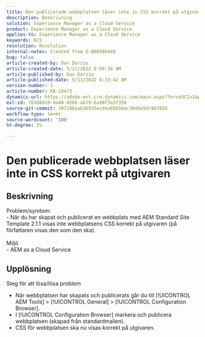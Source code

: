 ```yaml
---
title: Den publicerade webbplatsen läser inte in CSS korrekt på utgivaren
description: Beskrivning
solution: Experience Manager as a Cloud Service
product: Experience Manager as a Cloud Service
applies-to: Experience Manager as a Cloud Service
keywords: KCS
resolution: Resolution
internal-notes: Created from E-000586448
bug: false
article-created-by: Dan Darziu
article-created-date: 5/11/2022 8:09:34 AM
article-published-by: Dan Darziu
article-published-date: 5/11/2022 8:33:42 AM
version-number: 1
article-number: KA-19473
dynamics-url: https://adobe-ent.crm.dynamics.com/main.aspx?forceUCI=1&pagetype=entityrecord&etn=knowledgearticle&id=f8aa2bad-01d1-ec11-a7b5-00224809c556
exl-id: f6388dc0-da40-45bb-ab79-6a90f3a5f358
source-git-commit: 307108aab26935ecd4a05656ec30d6e5dc907028
workflow-type: tm+mt
source-wordcount: '100'
ht-degree: 2%

---
```


# Den publicerade webbplatsen läser inte in CSS korrekt på utgivaren

## Beskrivning

Problem/symtom:<br>- När du har skapat och publicerat en webbplats med AEM Standard Site Template 2.1.1 visas inte webbplatsens CSS korrekt på utgivaren (på författaren visas den som den ska).<br><br>Miljö<br>- AEM as a Cloud Service

## Upplösning


Steg för att lösa/lösa problem

- När webbplatsen har skapats och publicerats går du till [!UICONTROL AEM Tools] > [!UICONTROL General] > [!UICONTROL Configuration Browser].
- I [!UICONTROL Configuration Browser] markera och publicera webbplatsen (skapad från standardmallen).
- CSS för webbplatsen ska nu visas korrekt på utgivaren.
